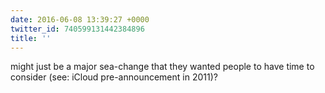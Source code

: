 ```yaml
---
date: 2016-06-08 13:39:27 +0000
twitter_id: 740599131442384896
title: ''
---
```


<!-- Tweet at https://twitter.com/statuses/740593757129707520 is either deleted or protected. -->

might just be a major sea-change that they wanted people to have time to consider (see: iCloud pre-announcement in 2011)?
